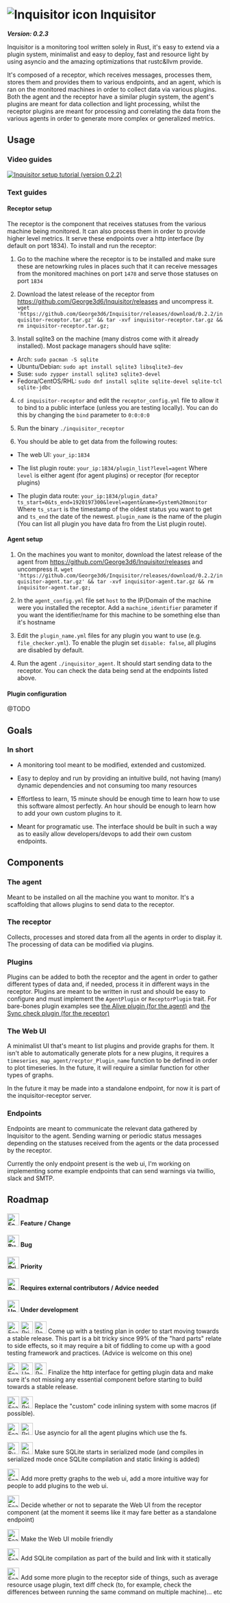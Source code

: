 # ![Inquisitor icon](https://i.imgur.com/3XZNDko.png) Inquisitor
**_Version: 0.2.3_**


Inquisitor is a monitoring tool written solely in Rust, it's easy to extend via a plugin system, minimalist and easy to deploy,
fast and resource light by using asyncio and the amazing optimizations that rustc&llvm provide.

It's composed of a receptor, which receives messages, processes them, stores them and provides them to various endpoints,
and an agent, which is ran on the monitored machines in order to collect data via various plugins. Both the agent and the receptor have a similar plugin system, the agent's plugins are meant for data collection and light processing, whilst the receptor plugins are meant for processing and correlating the data from the various agents in order to generate more complex or generalized metrics.


## Usage

### Video guides

[![Inquisitor setup tutorial (version 0.2.2)](https://camo.githubusercontent.com/cc593112d6fafc3f5491f86d48b1321055604183/68747470733a2f2f692e696d6775722e636f6d2f33585a4e446b6f2e706e67)](https://www.youtube.com/watch?v=_b-MlPBgub8Y)

### Text guides

#### Receptor setup

The receptor is the component that receives statuses from the various machine being monitored. It can also process them in order to provide
higher level metrics. It serve these endpoints over a http interface (by default on port 1834). To install and run the receptor:

1. Go to the machine where the receptor is to be installed and make sure these are netowrking rules in places such that it can receive
messages from the monitored machines on port `1478` and serve those statuses on port `1834`

2. Download the latest release of the receptor from https://github.com/George3d6/Inquisitor/releases and uncompress it.
`wget 'https://github.com/George3d6/Inquisitor/releases/download/0.2.2/inquisitor-receptor.tar.gz' && tar -xvf inquisitor-receptor.tar.gz && rm inquisitor-receptor.tar.gz;`

3. Install sqlite3 on the machine (many distros come with it already installed). Most package managers should have sqlite:
* Arch: `sudo pacman -S sqlite`
* Ubuntu/Debian: `sudo apt install sqlite3 libsqlite3-dev`
* Suse: `sudo zypper install sqlite3 sqlite3-devel`
* Fedora/CentOS/RHL: `sudo dnf install sqlite sqlite-devel sqlite-tcl sqlite-jdbc`

4. `cd inquisitor-receptor` and edit the `receptor_config.yml` file to allow it to bind to a public interface (unless you are testing locally).
You can do this by changing the `bind` parameter to `0:0:0:0`

5. Run the binary `./inquisitor_receptor`

6. You should be able to get data from the following routes:

* The web UI: `your_ip:1834`

* The list plugin route: `your_ip:1834/plugin_list?level=agent` Where `level` is either agent (for agent plugins) or receptor (for receptor plugins)

* The plugin data route: `your_ip:1834/plugin_data?ts_start=0&ts_end=1920197300&level=agent&name=System%20monitor`
Where `ts_start` is the timestamp of the oldest status you want to get and `ts_end` the date of the newest. `plugin_name` is the name of the
plugin (You can list all plugin you have data fro from the List plugin route).

#### Agent setup

1. On the machines you want to monitor, download the latest release of the agent from https://github.com/George3d6/Inquisitor/releases and uncompress it.
`wget 'https://github.com/George3d6/Inquisitor/releases/download/0.2.2/inquisitor-agent.tar.gz' && tar -xvf inquisitor-agent.tar.gz && rm inquisitor-agent.tar.gz;`

2. In the `agent_config.yml` file set `host` to the IP/Domain of the machine were you installed the receptor. Add a `machine_identifier`
parameter if you want the identifier/name for this machine to be something else than it's hostname

3. Edit the `plugin_name.yml` files for any plugin you want to use (e.g. `file_checker.yml`). To enable the plugin set `disable: false`,
all plugins are disabled by default.

4. Run the agent `./inquisitor_agent`. It should start sending data to the receptor. You can check the data being send at the endpoints
listed above.


#### Plugin configuration

@TODO


## Goals

### In short

- A monitoring tool meant to be modified, extended and customized.

- Easy to deploy and run by providing an intuitive build, not having (many) dynamic dependencies and not consuming too many resources

- Effortless to learn, 15 minute should be enough time to learn how to use this software almost perfectly. An hour should be enough to learn
how to add your own custom plugins to it.

- Meant for programatic use. The interface should be built in such a way as to easily allow developers/devops to add their own custom endpoints.


## Components

### The agent

Meant to be installed on all the machine you want to monitor. It's a scaffolding that allows plugins to send data to the receptor.


### The receptor

Collects, processes and stored data from all the agents in order to display it. The processing of data can be modified via plugins.


### Plugins

Plugins can be added to both the receptor and the agent in order to gather different types of data and, if needed, process it in different
ways in the receptor. Plugins are meant to be written in rust and should be easy to configure and must implement the `AgentPlugin`
or `ReceptorPlugin` trait. For bare-bones plugin examples see [the Alive plugin (for the agent)](agent_plugins/alive.rs) and
[the Sync check plugin (for the receptor)](receptor_plugins/sync_check.rs)

### The Web UI

A minimalist UI that's meant to list plugins and provide graphs for them. It isn't
able to automatically generate plots for a new plugins, it requires a `timeseries_map_agent/recptor_Plugin_name` function to be defined in order to plot timeseries. In the future, it will require a similar function for other types of graphs.

In the future it may be made into a standalone endpoint, for now it is part of the inquisitor-receptor server.


### Endpoints

Endpoints are meant to communicate the relevant data gathered by Inquisitor to the agent. Sending warning or periodic status messages depending
on the statuses received from the agents or the data processed by the receptor.

Currently the only endpoint present is the web ui, I'm working on implementing some example endpoints that can send warnings via twillio,
slack and SMTP.



## Roadmap

#### <a href="#"><img alt="Feature" src="https://i.imgur.com/onvKoVz.png" height="28" width="28"></a> Feature / Change
#### <a href="#"><img alt="Bug" src="https://i.imgur.com/umZtkC4.png" height="28" width="28"></a> Bug
#### <a href="#"><img alt="Priority" src="https://i.imgur.com/6ieSrzD.png" height="28" width="28"></a> Priority
#### <a href="#"><img alt="Requires external contributors" src="https://i.imgur.com/lmOki5V.png" height="28" width="28"></a> Requires external contributors / Advice needed
#### <a href="#"><img alt="Under development" src="https://i.imgur.com/iSXfnTb.png" height="28" width="28"></a> Under development


<a href="#"><img alt="Feature" src="https://i.imgur.com/onvKoVz.png" height="28" width="28"></a>
<a href="#"><img alt="Priority" src="https://i.imgur.com/6ieSrzD.png" height="28" width="28"></a>
<a href="#"><img alt="Requires external contributors" src="https://i.imgur.com/lmOki5V.png" height="28" width="28"></a>
Come up with a testing plan in order to start moving towards a stable release. This part is a bit tricky since 99% of the "hard parts" relate to side effects,
so it may require a bit of fiddling to come up with a good testing framework and practices. (Advice is welcome on this one)

<a href="#"><img alt="Feature" src="https://i.imgur.com/onvKoVz.png" height="28" width="28"></a>
<a href="#"><img alt="Under development" src="https://i.imgur.com/iSXfnTb.png" height="28" width="28"></a>
<a href="#"><img alt="Requires external contributors" src="https://i.imgur.com/lmOki5V.png" height="28" width="28"></a>
Finalize the http interface for getting plugin data and make sure it's not missing any essential component before starting to build towards a stable release.

<a href="#"><img alt="Feature" src="https://i.imgur.com/onvKoVz.png" height="28" width="28"></a>
<a href="#"><img alt="Priority" src="https://i.imgur.com/6ieSrzD.png" height="28" width="28"></a>
Replace the "custom" code inlining system with some macros (if possible).

<a href="#"><img alt="Feature" src="https://i.imgur.com/onvKoVz.png" height="28" width="28"></a>
<a href="#"><img alt="Priority" src="https://i.imgur.com/6ieSrzD.png" height="28" width="28"></a>
Use asyncio for all the agent plugins which use the fs.

<a href="#"><img alt="Bug" src="https://i.imgur.com/umZtkC4.png" height="28" width="28"></a>
<a href="#"><img alt="Priority" src="https://i.imgur.com/6ieSrzD.png" height="28" width="28"></a>
Make sure SQLite starts in serialized mode (and compiles in serialized mode once SQLite compilation and static linking is added)


<a href="#"><img alt="Feature" src="https://i.imgur.com/onvKoVz.png" height="28" width="28"></a>
Add more pretty graphs to the web ui, add a more intuitive way for people to add plugins to the web ui.


<a href="#"><img alt="Feature" src="https://i.imgur.com/onvKoVz.png" height="28" width="28"></a>
Decide whether or not to separate the Web UI from the receptor component (at the moment it seems like it may fare better as a standalone endpoint)

<a href="#"><img alt="Feature" src="https://i.imgur.com/onvKoVz.png" height="28" width="28"></a>
Make the Web UI mobile friendly


<a href="#"><img alt="Feature" src="https://i.imgur.com/onvKoVz.png" height="28" width="28"></a>
Add SQLite compilation as part of the build and link with it statically


<a href="#"><img alt="Feature" src="https://i.imgur.com/onvKoVz.png" height="28" width="28"></a>
Add some more plugin to the receptor side of things, such as average resource usage plugin, text diff check (to, for example, check the differences between running
    the same command on multiple machine)... etc
